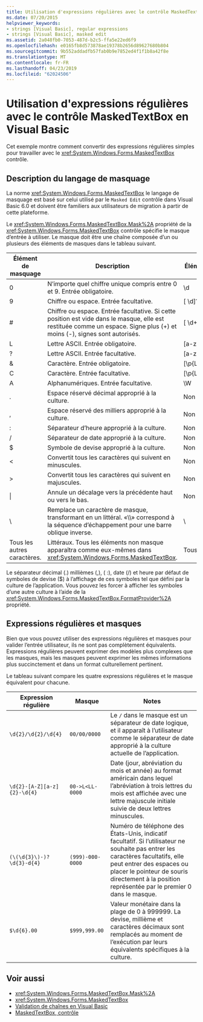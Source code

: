 ```yaml
---
title: Utilisation d'expressions régulières avec le contrôle MaskedTextBox en Visual Basic
ms.date: 07/20/2015
helpviewer_keywords:
- strings [Visual Basic], regular expressions
- strings [Visual Basic], masked edit
ms.assetid: 2a048fb0-7053-487d-b2c5-ffa5e22ed6f9
ms.openlocfilehash: e0165fb8d573878ae19378b2656d89627680b804
ms.sourcegitcommit: 9b552addadfb57fab0b9e7852ed4f1f1b8a42f8e
ms.translationtype: MT
ms.contentlocale: fr-FR
ms.lasthandoff: 04/23/2019
ms.locfileid: "62024506"
---
```

# <a name="using-regular-expressions-with-the-maskedtextbox-control-in-visual-basic"></a>Utilisation d'expressions régulières avec le contrôle MaskedTextBox en Visual Basic
Cet exemple montre comment convertir des expressions régulières simples pour travailler avec le <xref:System.Windows.Forms.MaskedTextBox> contrôle.  
  
## <a name="description-of-the-masking-language"></a>Description du langage de masquage  
 La norme <xref:System.Windows.Forms.MaskedTextBox> le langage de masquage est basé sur celui utilisé par le `Masked Edit` contrôle dans Visual Basic 6.0 et doivent être familiers aux utilisateurs de migration à partir de cette plateforme.  
  
 Le <xref:System.Windows.Forms.MaskedTextBox.Mask%2A> propriété de la <xref:System.Windows.Forms.MaskedTextBox> contrôle spécifie le masque d’entrée à utiliser. Le masque doit être une chaîne composée d’un ou plusieurs des éléments de masques dans le tableau suivant.  
  
|Élément de masquage|Description|Élément d’expression régulière|  
|---------------------|-----------------|--------------------------------|  
|0|N’importe quel chiffre unique compris entre 0 et 9. Entrée obligatoire.|\d|  
|9|Chiffre ou espace. Entrée facultative.|[ \d]?|  
|#|Chiffre ou espace. Entrée facultative. Si cette position est vide dans le masque, elle est restituée comme un espace. Signe plus (+) et moins (-), signes sont autorisés.|[ \d+-]?|  
|L|Lettre ASCII. Entrée obligatoire.|[a-zA-Z]|  
|?|Lettre ASCII. Entrée facultative.|[a-zA-Z]?|  
|&|Caractère. Entrée obligatoire.|[\p{Ll}\p{Lu}\p{Lt}\p{Lm}\p{Lo}]|  
|C|Caractère. Entrée facultative.|[\p{Ll}\p{Lu}\p{Lt}\p{Lm}\p{Lo}]?|  
|A|Alphanumériques. Entrée facultative.|\W|  
|.|Espace réservé décimal approprié à la culture.|Non disponible.|  
|,|Espace réservé des milliers approprié à la culture.|Non disponible.|  
|:|Séparateur d’heure approprié à la culture.|Non disponible.|  
|/|Séparateur de date approprié à la culture.|Non disponible.|  
|$|Symbole de devise approprié à la culture.|Non disponible.|  
|\<|Convertit tous les caractères qui suivent en minuscules.|Non disponible.|  
|>|Convertit tous les caractères qui suivent en majuscules.|Non disponible.|  
|&#124;|Annule un décalage vers la précédente haut ou vers le bas.|Non disponible.|  
|&#92;|Remplace un caractère de masque, transformant en un littéral. «\\\\» correspond à la séquence d’échappement pour une barre oblique inverse.|&#92;|  
|Tous les autres caractères.|Littéraux. Tous les éléments non masque apparaîtra comme eux-mêmes dans <xref:System.Windows.Forms.MaskedTextBox>.|Tous les autres caractères.|  
  
 Le séparateur décimal (.) millièmes (,), ( :), date (/) et heure par défaut de symboles de devise ($) à l’affichage de ces symboles tel que défini par la culture de l’application. Vous pouvez les forcer à afficher les symboles d’une autre culture à l’aide de la <xref:System.Windows.Forms.MaskedTextBox.FormatProvider%2A> propriété.  
  
## <a name="regular-expressions-and-masks"></a>Expressions régulières et masques  
 Bien que vous pouvez utiliser des expressions régulières et masques pour valider l’entrée utilisateur, ils ne sont pas complètement équivalents. Expressions régulières peuvent exprimer des modèles plus complexes que les masques, mais les masques peuvent exprimer les mêmes informations plus succinctement et dans un format culturellement pertinent.  
  
 Le tableau suivant compare les quatre expressions régulières et le masque équivalent pour chacune.  
  
|Expression régulière|Masque|Notes|  
|------------------------|----------|-----------|  
|`\d{2}/\d{2}/\d{4}`|`00/00/0000`|Le `/` dans le masque est un séparateur de date logique, et il apparaît à l’utilisateur comme le séparateur de date approprié à la culture actuelle de l’application.|  
|`\d{2}-[A-Z][a-z]{2}-\d{4}`|`00->L<LL-0000`|Date (jour, abréviation du mois et année) au format américain dans lequel l’abréviation à trois lettres du mois est affichée avec une lettre majuscule initiale suivie de deux lettres minuscules.|  
|`(\(\d{3}\)-)?\d{3}-d{4}`|`(999)-000-0000`|Numéro de téléphone des États-Unis, indicatif facultatif. Si l’utilisateur ne souhaite pas entrer les caractères facultatifs, elle peut entrer des espaces ou placer le pointeur de souris directement à la position représentée par le premier 0 dans le masque.|  
|`$\d{6}.00`|`$999,999.00`|Valeur monétaire dans la plage de 0 à 999999. La devise, millième et caractères décimaux sont remplacés au moment de l’exécution par leurs équivalents spécifiques à la culture.|  
  
## <a name="see-also"></a>Voir aussi

- <xref:System.Windows.Forms.MaskedTextBox.Mask%2A>
- <xref:System.Windows.Forms.MaskedTextBox>
- [Validation de chaînes en Visual Basic](../../../../visual-basic/programming-guide/language-features/strings/validating-strings.md)
- [MaskedTextBox, contrôle](../../../../framework/winforms/controls/maskedtextbox-control-windows-forms.md)

